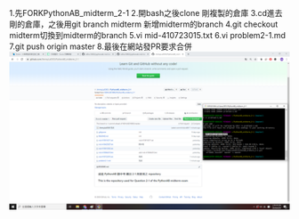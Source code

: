 1.先FORKPythonAB_midterm_2-1
2.開bash之後clone 剛複製的倉庫
3.cd進去剛的倉庫，之後用git branch midterm 新增midterm的branch
4.git checkout midterm切換到midterm的branch
5.vi mid-410723015.txt
6.vi problem2-1.md 
7.git push origin master 
8.最後在網站發PR要求合併
![image](https://github.com/JimmyLu0303/PythonAB_midterm_2-1/blob/master/2-1.png)
